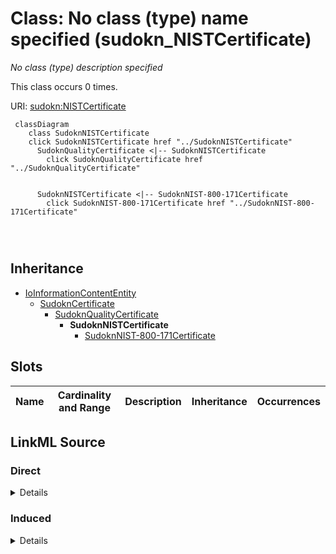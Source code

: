 

# Class: No class (type) name specified (sudokn_NISTCertificate)


_No class (type) description specified_






This class occurs 0 times.


URI: [sudokn:NISTCertificate](http://asu.edu/semantics/SUDOKN/NISTCertificate)






```mermaid
 classDiagram
    class SudoknNISTCertificate
    click SudoknNISTCertificate href "../SudoknNISTCertificate"
      SudoknQualityCertificate <|-- SudoknNISTCertificate
        click SudoknQualityCertificate href "../SudoknQualityCertificate"
      

      SudoknNISTCertificate <|-- SudoknNIST-800-171Certificate
        click SudoknNIST-800-171Certificate href "../SudoknNIST-800-171Certificate"
      
      
      
```





## Inheritance
* [IoInformationContentEntity](../classes/IoInformationContentEntity.md)
    * [SudoknCertificate](../classes/SudoknCertificate.md)
        * [SudoknQualityCertificate](../classes/SudoknQualityCertificate.md)
            * **SudoknNISTCertificate**
                * [SudoknNIST-800-171Certificate](../classes/SudoknNIST-800-171Certificate.md)



## Slots

| Name | Cardinality and Range | Description | Inheritance | Occurrences |
| ---  | --- | --- | --- | --- |














## LinkML Source

<!-- TODO: investigate https://stackoverflow.com/questions/37606292/how-to-create-tabbed-code-blocks-in-mkdocs-or-sphinx -->

### Direct

<details>

```yaml
name: sudokn_NISTCertificate
conforms_to: No schema conformance document specified
annotations:
  count:
    tag: count
    value: 0
description: No class (type) description specified
title: No class (type) name specified
from_schema: sudokn-kg
rank: 1000
is_a: sudokn_QualityCertificate
class_uri: sudokn:NISTCertificate

```
</details>

### Induced

<details>

```yaml
name: sudokn_NISTCertificate
conforms_to: No schema conformance document specified
annotations:
  count:
    tag: count
    value: 0
description: No class (type) description specified
title: No class (type) name specified
from_schema: sudokn-kg
rank: 1000
is_a: sudokn_QualityCertificate
class_uri: sudokn:NISTCertificate

```
</details>